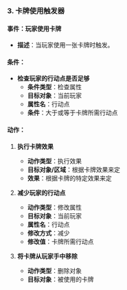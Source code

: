 ### 3. 卡牌使用触发器

#### 事件：玩家使用卡牌

- **描述**：当玩家使用一张卡牌时触发。

#### 条件：

- **检查玩家的行动点是否足够**
    - **条件类型**：检查属性
    - **目标对象**：当前玩家
    - **属性名**：行动点
    - **条件**：大于或等于卡牌所需行动点

#### 动作：

1. **执行卡牌效果**
    
    - **动作类型**：执行效果
    - **目标对象/区域**：根据卡牌效果来定
    - **效果**：根据卡牌的特定效果来定
2. **减少玩家的行动点**
    
    - **动作类型**：修改属性
    - **目标对象**：当前玩家
    - **属性名**：行动点
    - **修改方式**：减少
    - **修改值**：卡牌所需行动点
3. **将卡牌从玩家手中移除**
    
    - **动作类型**：删除对象
    - **目标对象**：被使用的卡牌
